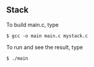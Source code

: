 ## Stack

To build main.c, type
```
$ gcc -o main main.c mystack.c
```

To run and see the result, type

```
$ ./main
```